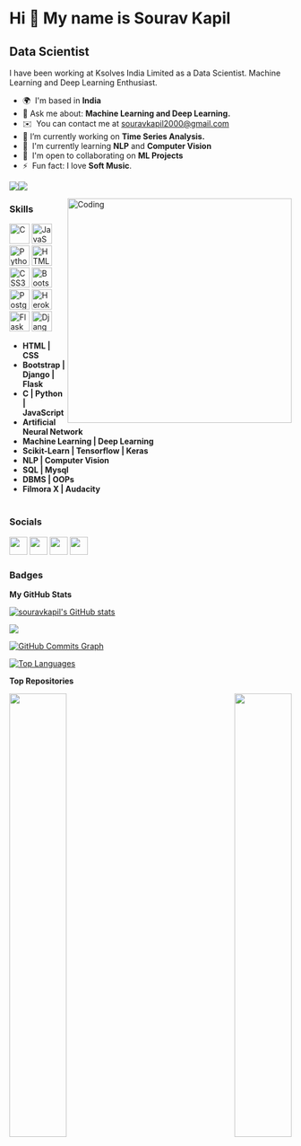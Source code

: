 Hi 👋 My name is Sourav Kapil
=============================

Data Scientist
--------------

I have been working at Ksolves India Limited as a Data Scientist. Machine Learning and Deep Learning Enthusiast.

* 🌍  I'm based in <strong>India</strong>
* 💬  Ask me about: <strong>Machine Learning and Deep Learning.</strong>
* ✉️   You can contact me at [souravkapil2000@gmail.com](mailto:souravkapil2000@gmail.com)
* 🔭  I’m currently working on <strong>Time Series Analysis.</strong> 
* 🧠  I'm currently learning <strong>NLP</strong> and <strong>Computer Vision</strong>
* 🤝  I'm open to collaborating on <strong>ML Projects</strong>
* ⚡   Fun fact: I love <strong>Soft Music</strong>.

<a href="https://www.twitter.com/kapil_sourav" target="_blank" rel="noreferrer"><img
src="https://img.shields.io/twitter/follow/kapil_sourav?logo=twitter&style=for-the-badge&color=ec4899&labelColor=000000"
/></a><a href="https://www.github.com/souravkapil" target="_blank" rel="noreferrer"><img
src="https://img.shields.io/github/followers/souravkapil?logo=github&style=for-the-badge&color=ec4899&labelColor=000000" /></a>

<img align="right" alt="Coding" width="400px" src="https://cdn.dribbble.com/users/2646423/screenshots/5507196/computer.gif">

### Skills

<p align="left">
<a href="https://docs.microsoft.com/en-us/cpp/?view=msvc-170" target="_blank" rel="noreferrer"><img src="https://raw.githubusercontent.com/danielcranney/readme-generator/main/public/icons/skills/c-colored.svg" width="36" height="36" alt="C" /></a>
<a href="https://developer.mozilla.org/en-US/docs/Web/JavaScript" target="_blank" rel="noreferrer"><img src="https://raw.githubusercontent.com/danielcranney/readme-generator/main/public/icons/skills/javascript-colored.svg" width="36" height="36" alt="JavaScript" /></a>
<a href="https://www.python.org/" target="_blank" rel="noreferrer"><img src="https://raw.githubusercontent.com/danielcranney/readme-generator/main/public/icons/skills/python-colored.svg" width="36" height="36" alt="Python" /></a>
<a href="https://developer.mozilla.org/en-US/docs/Glossary/HTML5" target="_blank" rel="noreferrer"><img src="https://raw.githubusercontent.com/danielcranney/readme-generator/main/public/icons/skills/html5-colored.svg" width="36" height="36" alt="HTML5" /></a>
<a href="https://www.w3.org/TR/CSS/#css" target="_blank" rel="noreferrer"><img src="https://raw.githubusercontent.com/danielcranney/readme-generator/main/public/icons/skills/css3-colored.svg" width="36" height="36" alt="CSS3" /></a>
<a href="https://getbootstrap.com/" target="_blank" rel="noreferrer"><img src="https://raw.githubusercontent.com/danielcranney/readme-generator/main/public/icons/skills/bootstrap-colored.svg" width="36" height="36" alt="Bootstrap" /></a>
<a href="https://www.postgresql.org/" target="_blank" rel="noreferrer"><img src="https://raw.githubusercontent.com/danielcranney/readme-generator/main/public/icons/skills/postgresql-colored.svg" width="36" height="36" alt="PostgreSQL" /></a>
<a href="https://www.heroku.com/" target="_blank" rel="noreferrer"><img src="https://raw.githubusercontent.com/danielcranney/readme-generator/main/public/icons/skills/heroku-colored.svg" width="36" height="36" alt="Heroku" /></a>
<a href="https://flask.palletsprojects.com/en/2.0.x/" target="_blank" rel="noreferrer"><img src="https://raw.githubusercontent.com/danielcranney/readme-generator/main/public/icons/skills/flask-colored-dark.svg" width="36" height="36" alt="Flask" /></a>
<a href="https://www.djangoproject.com/" target="_blank" rel="noreferrer"><img src="https://raw.githubusercontent.com/danielcranney/readme-generator/main/public/icons/skills/django-colored-dark.svg" width="36" height="36" alt="Django" /></a>
</p> 

- <strong>HTML | CSS</strong><br>
- <strong>Bootstrap | Django | Flask</strong><br>
- <strong>C | Python | JavaScript</strong><br>
- <strong>Artificial Neural Network</strong><br>
- <strong>Machine Learning | Deep Learning</strong><br>
- <strong>Scikit-Learn | Tensorflow | Keras</strong><br>
- <strong>NLP | Computer Vision</strong><br>
- <strong>SQL | Mysql</strong><br>
- <strong>DBMS | OOPs</strong><br>
- <strong>Filmora X | Audacity</strong><br>
  <br>

### Socials

<p align="left"> <a href="https://www.github.com/souravkapil" target="_blank" rel="noreferrer"><img src="https://raw.githubusercontent.com/danielcranney/readme-generator/main/public/icons/socials/github-dark.svg" width="32" height="32" /></a> <a href="http://www.instagram.com/sourav_kapil" target="_blank" rel="noreferrer"><img src="https://raw.githubusercontent.com/danielcranney/readme-generator/main/public/icons/socials/instagram.svg" width="32" height="32" /></a> <a href="https://www.linkedin.com/in/sourav-kapil-15-2000" target="_blank" rel="noreferrer"><img src="https://raw.githubusercontent.com/danielcranney/readme-generator/main/public/icons/socials/linkedin.svg" width="32" height="32" /></a> <a href="https://www.twitter.com/kapil_sourav" target="_blank" rel="noreferrer"><img src="https://raw.githubusercontent.com/danielcranney/readme-generator/main/public/icons/socials/twitter.svg" width="32" height="32" /></a></p>

### Badges

<b>My GitHub Stats</b>

<a href="http://www.github.com/souravkapil"><img src="https://github-readme-stats.vercel.app/api?username=souravkapil&show_icons=true&hide=&count_private=true&title_color=ec4899&text_color=ffffff&icon_color=ec4899&bg_color=000000&hide_border=true&show_icons=true" alt="souravkapil's GitHub stats" /></a>

<a href="http://www.github.com/souravkapil"><img src="https://github-readme-streak-stats.herokuapp.com/?user=souravkapil&stroke=ffffff&background=000000&ring=ec4899&fire=ec4899&currStreakNum=ffffff&currStreakLabel=ec4899&sideNums=ffffff&sideLabels=ffffff&dates=ffffff&hide_border=true" /></a>

<a href="http://www.github.com/souravkapil"><img src="https://activity-graph.herokuapp.com/graph?username=souravkapil&bg_color=000000&color=ffffff&line=ec4899&point=ffffff&area_color=000000&area=true&hide_border=true&custom_title=GitHub%20Commits%20Graph" alt="GitHub Commits Graph" /></a>

<a href="https://github.com/souravkapil" align="left"><img src="https://github-readme-stats.vercel.app/api/top-langs/?username=souravkapil&langs_count=10&title_color=ec4899&text_color=ffffff&icon_color=ec4899&bg_color=000000&hide_border=true&locale=en&custom_title=Top%20%Languages" alt="Top Languages" /></a>

<b>Top Repositories</b>

<div width="100%" align="center"><a href="https://github.com/souravkapil/HotelManagement" align="left"><img align="left" width="45%" src="https://github-readme-stats.vercel.app/api/pin/?username=souravkapil&repo=HotelManagement&title_color=ec4899&text_color=ffffff&icon_color=ec4899&bg_color=000000&hide_border=true&locale=en" /></a><a href="https://github.com/souravkapil/BootstrapBlog" align="right"><img align="right" width="45%" src="https://github-readme-stats.vercel.app/api/pin/?username=souravkapil&repo=BootstrapBlog&title_color=ec4899&text_color=ffffff&icon_color=ec4899&bg_color=000000&hide_border=true&locale=en" /></a></div><br /><br /><br /><br /><br /><br /><br />
